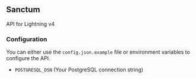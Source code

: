 ## Sanctum

API for Lightning v4

### Configuration

You can either use the `config.json.example` file or environment variables to configure the API.

- `POSTGRESQL_DSN` (Your PostgreSQL connection string)